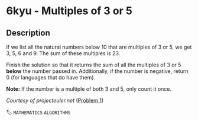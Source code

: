 # 6kyu - Multiples of 3 or 5

## Description

If we list all the natural numbers below 10 that are multiples of 3 or 5, we get 3, 5, 6 and 9. The sum of these multiples is 23.

Finish the solution so that it returns the sum of all the multiples of 3 or 5 **below** the number passed in. Additionally, if the number is negative, return 0 (for languages that do have them).

**Note:** If the number is a multiple of both 3 and 5, only count it once.

_Courtesy of projecteuler.net_ ([Problem 1](https://projecteuler.net/problem=1))

🏷 `MATHEMATICS` `ALGORITHMS`

